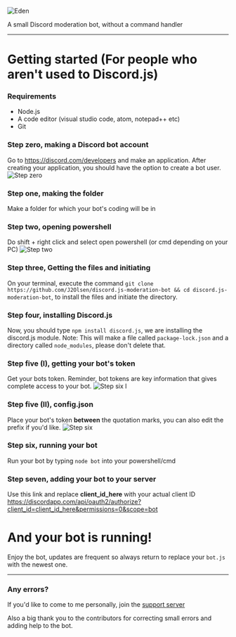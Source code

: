 ![Eden](https://i.imgur.com/DR9Kzh2.png "Eden")
 
 A small Discord moderation bot, without a command handler

---

# Getting started (For people who aren't used to Discord.js)


### Requirements
* Node.js
* A code editor (visual studio code, atom, notepad++ etc)
* Git

### Step zero, making a Discord bot account
Go to https://discord.com/developers and make an application. After creating your application, you should have the option to create a bot user.
![Step zero](https://i.imgur.com/TpOd97E.png "Step zero")

### Step one, making the folder
Make a folder for which your bot's coding will be in


### Step two, opening powershell
Do shift + right click and select open powershell (or cmd depending on your PC)
![Step two](https://i.imgur.com/1quX9nB.png "Step two")

    
### Step three, Getting the files and initiating
On your terminal, execute the command `git clone https://github.com/J2Olsen/discord.js-moderation-bot && cd discord.js-moderation-bot`, to install the files and initiate the directory.

### Step four, installing Discord.js
Now, you should type `npm install discord.js`, we are installing the discord.js module. Note: This will make a file called `package-lock.json` and a directory called `node_modules`, please don't delete that.

### Step five (I), getting your bot's token
Get your bots token. Reminder, bot tokens are key information that gives complete access to your bot.
![Step six I](https://i.imgur.com/ytSLIi2.png "Step Six I")

### Step five (II), config.json
Place your bot's token **between** the quotation marks, you can also edit the prefix if you'd like.
![Step six](https://i.imgur.com/dy7OSYW.png "Step six")

### Step six, running your bot
Run your bot by typing `node bot` into your powershell/cmd

### Step seven, adding your bot to your server
Use this link and replace **client_id_here** with your actual client ID
https://discordapp.com/api/oauth2/authorize?client_id=client_id_here&permissions=0&scope=bot
# And your bot is running!
Enjoy the bot, updates are frequent so always return to replace your `bot.js` with the newest one.

---

### Any errors?
If you'd like to come to me personally, join the [support server](https://discord.gg/t2nV9kBnch)

Also a big thank you to the contributors for correcting small errors and adding help to the bot.
